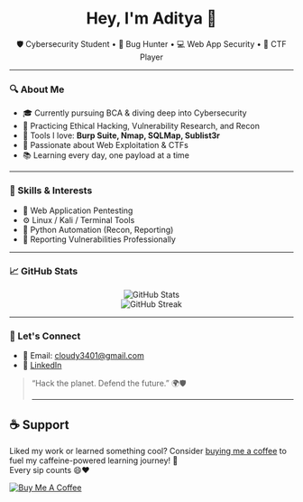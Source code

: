 <h1 align="center">Hey, I'm Aditya 👋</h1>
<p align="center">
  🛡️ Cybersecurity Student • 🐞 Bug Hunter • 💻 Web App Security • 🎯 CTF Player  
</p>

---

### 🔍 About Me
- 🎓 Currently pursuing BCA & diving deep into Cybersecurity
- 🧪 Practicing Ethical Hacking, Vulnerability Research, and Recon
- 🔧 Tools I love: **Burp Suite, Nmap, SQLMap, Sublist3r**
- 🧠 Passionate about Web Exploitation & CTFs
- 📚 Learning every day, one payload at a time

---

### 🚀 Skills & Interests
- 🔐 Web Application Pentesting
- ⚙️ Linux / Kali / Terminal Tools
- 🐍 Python Automation (Recon, Reporting)
- 📝 Reporting Vulnerabilities Professionally

---

### 📈 GitHub Stats
<p align="center">
  <img src="https://github-readme-stats.vercel.app/api?username=adityakumawat2005&show_icons=true&theme=tokyonight" alt="GitHub Stats"/>
  <br>
  <img src="https://github-readme-streak-stats.herokuapp.com/?user=adityakumawat2005&theme=tokyonight" alt="GitHub Streak"/>
</p>

---

### 💬 Let's Connect
- 📧 Email: cloudy3401@gmail.com
- 💼 [LinkedIn](https://www.linkedin.com/in/aditya-kumawat-624219287)

> “Hack the planet. Defend the future.” 🌍🛡
>
> ---

## ☕ Support

Liked my work or learned something cool?
Consider [buying me a coffee](https://coff.ee/cyberaditya) to fuel my caffeine-powered learning journey! 🚀  
Every sip counts 😄❤️

[![Buy Me A Coffee](https://img.shields.io/badge/-Buy%20Me%20A%20Coffee-yellow?style=for-the-badge&logo=buy-me-a-coffee&logoColor=black)](https://coff.ee/cyberaditya)



